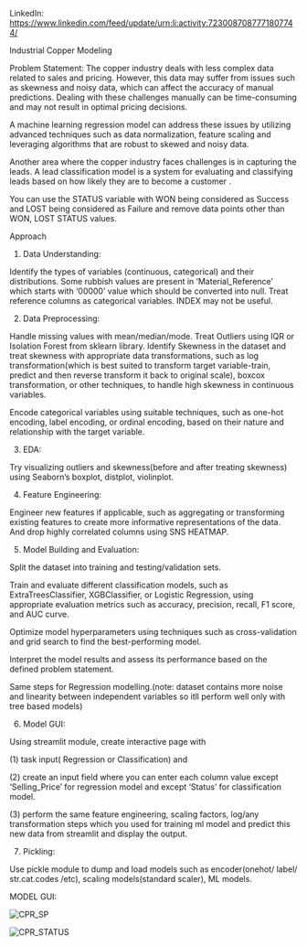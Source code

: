LinkedIn: https://www.linkedin.com/feed/update/urn:li:activity:7230087087771807744/

Industrial Copper Modeling

Problem Statement:
The copper industry deals with less complex data related to sales and pricing. However, this data may suffer from issues such as skewness and noisy data, which can affect the accuracy of manual predictions. Dealing with these challenges manually can be time-consuming and may not result in optimal pricing decisions.

A machine learning regression model can address these issues by utilizing advanced techniques such as data normalization, feature scaling and leveraging algorithms that are robust to skewed and noisy data.

Another area where the copper industry faces challenges is in capturing the leads. A lead classification model is a system for evaluating and classifying leads based on how likely they are to become a customer .

You can use the STATUS variable with WON being considered as Success and LOST being considered as Failure and remove data points other than WON, LOST STATUS values.

Approach

1) Data Understanding:

Identify the types of variables (continuous, categorical) and their distributions. Some rubbish values are present in ‘Material_Reference’ which starts with ‘00000’ value which should be converted into null. Treat reference columns as categorical variables. INDEX may not be useful.

2) Data Preprocessing:

Handle missing values with mean/median/mode.
Treat Outliers using IQR or Isolation Forest from sklearn library.
Identify Skewness in the dataset and treat skewness with appropriate data transformations, such as log transformation(which is best suited to transform target variable-train, predict and then reverse transform it back to original scale), boxcox transformation, or other techniques, to handle high skewness in continuous variables.

Encode categorical variables using suitable techniques, such as one-hot encoding, label encoding, or ordinal encoding, based on their nature and relationship with the target variable.

3) EDA:

Try visualizing outliers and skewness(before and after treating skewness) using Seaborn’s boxplot, distplot, violinplot.

4) Feature Engineering:

Engineer new features if applicable, such as aggregating or transforming existing features to create more informative representations of the data. And drop highly correlated columns using SNS HEATMAP.

5) Model Building and Evaluation:

Split the dataset into training and testing/validation sets.

Train and evaluate different classification models, such as ExtraTreesClassifier, XGBClassifier, or Logistic Regression, using appropriate evaluation metrics such as accuracy, precision, recall, F1 score, and AUC curve.

Optimize model hyperparameters using techniques such as cross-validation and grid search to find the best-performing model.

Interpret the model results and assess its performance based on the defined problem statement.

Same steps for Regression modelling.(note: dataset contains more noise and linearity between independent variables so itll perform well only with tree based models)

6) Model GUI:

Using streamlit module, create interactive page with

(1) task input( Regression or Classification) and

(2) create an input field where you can enter each column value except ‘Selling_Price’ for regression model and except ‘Status’ for classification model.

(3) perform the same feature engineering, scaling factors, log/any transformation steps which you used for training ml model and predict this new data from streamlit and display the output.

7) Pickling:

Use pickle module to dump and load models such as encoder(onehot/ label/ str.cat.codes /etc), scaling models(standard scaler), ML models.

MODEL GUI:

![CPR_SP](https://github.com/user-attachments/assets/d900cfff-8b59-4f65-8992-a81ad648e2d0)


![CPR_STATUS](https://github.com/user-attachments/assets/87423ca1-19a0-4a6e-8340-e73f15db58a1)


